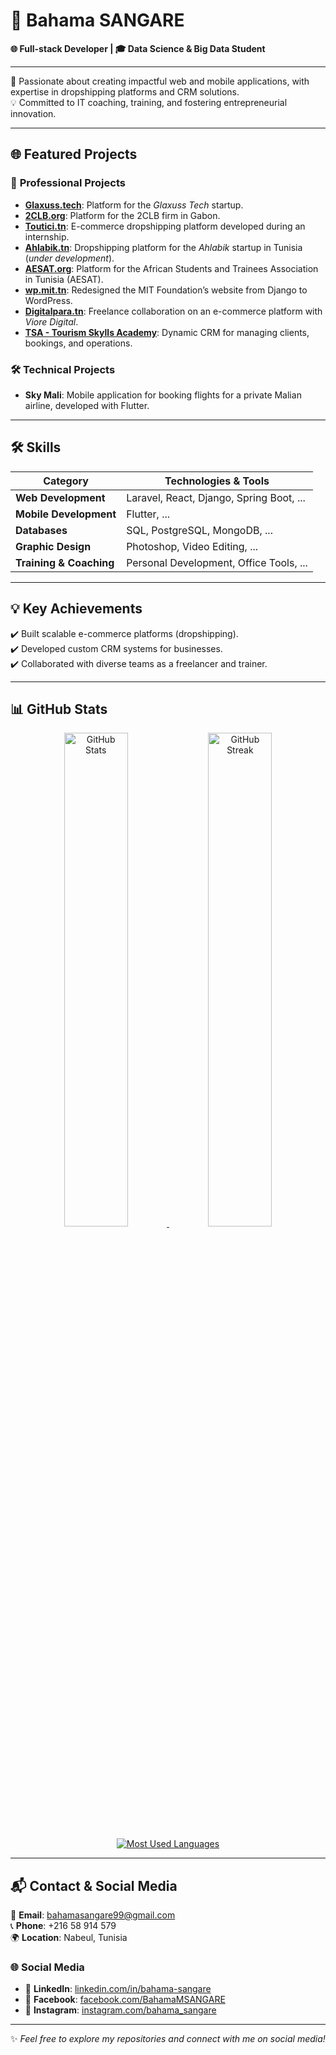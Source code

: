 # 🌟 Bahama SANGARE  

**🌐 Full-stack Developer | 🎓 Data Science & Big Data Student**  

---

🌟 Passionate about creating impactful web and mobile applications, with expertise in dropshipping platforms and CRM solutions.  
💡 Committed to IT coaching, training, and fostering entrepreneurial innovation.

---

## 🌐 **Featured Projects**  

### 🚀 **Professional Projects**  
- **[Glaxuss.tech](https://glaxuss.tech)**: Platform for the *Glaxuss Tech* startup.  
- **[2CLB.org](https://2clb.org)**: Platform for the 2CLB firm in Gabon.  
- **[Toutici.tn](https://toutici.tn)**: E-commerce dropshipping platform developed during an internship.  
- **[Ahlabik.tn](https://ahlabik.tn)**: Dropshipping platform for the *Ahlabik* startup in Tunisia (*under development*).  
- **[AESAT.org](https://aesat.org)**: Platform for the African Students and Trainees Association in Tunisia (AESAT).  
- **[wp.mit.tn](https://wp.mit.tn)**: Redesigned the MIT Foundation’s website from Django to WordPress.  
- **[Digitalpara.tn](https://digitalpara.tn)**: Freelance collaboration on an e-commerce platform with *Viore Digital*.  
- **[TSA - Tourism Skylls Academy](https://tsa.ahlabik.tn)**: Dynamic CRM for managing clients, bookings, and operations.  

### 🛠 **Technical Projects**  
- **Sky Mali**: Mobile application for booking flights for a private Malian airline, developed with Flutter.  

---

## 🛠 **Skills**  
| **Category**          | **Technologies & Tools**                       |
|------------------------|-----------------------------------------------|
| **Web Development**    | Laravel, React, Django, Spring Boot, ...      |
| **Mobile Development** | Flutter, ...                                  |
| **Databases**          | SQL, PostgreSQL, MongoDB, ...                 |
| **Graphic Design**     | Photoshop, Video Editing, ...                 |
| **Training & Coaching**| Personal Development, Office Tools, ...       |

---

## 💡 **Key Achievements**  
✔️ Built scalable e-commerce platforms (dropshipping).  
✔️ Developed custom CRM systems for businesses.  
✔️ Collaborated with diverse teams as a freelancer and trainer.  

---

## 📊 **GitHub Stats**  

<p align="center">
  <a href="https://github.com/bahamasangare">
    <img src="https://github-readme-stats.vercel.app/api?username=bahamasangare&count_private=true&show_icons=true&include_all_commits=true&theme=tokyonight" alt="GitHub Stats" width="45%" />
  </a>
  <a href="https://github.com/bahamasangare">
    <img src="https://github-readme-streak-stats.herokuapp.com/?user=bahamasangare&theme=tokyonight" alt="GitHub Streak" width="45%" />
  </a>
</p>
<p align="center">
  <a href="https://github.com/bahamasangare">
    <img src="https://github-readme-stats.vercel.app/api/top-langs/?username=bahamasangare&hide_border=true&layout=compact&langs_count=5&theme=tokyonight" alt="Most Used Languages" />
  </a>
</p>

---

## 📬 **Contact & Social Media**  

📧 **Email**: [bahamasangare99@gmail.com](mailto:bahamasangare99@gmail.com)  
📞 **Phone**: +216 58 914 579  
🌍 **Location**: Nabeul, Tunisia  

### 🌐 **Social Media**  
- 🔗 **LinkedIn**: [linkedin.com/in/bahama-sangare](https://www.linkedin.com/in/bahama-sangare)  
- 🔗 **Facebook**: [facebook.com/BahamaMSANGARE](https://www.facebook.com/BahamaMSANGARE)  
- 🔗 **Instagram**: [instagram.com/bahama_sangare](https://www.instagram.com/bahama_sangare/profilecard/)  

---

✨ *Feel free to explore my repositories and connect with me on social media!*  
